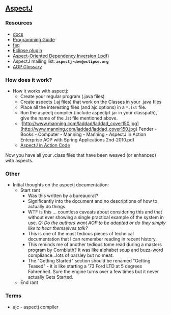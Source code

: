 ## [AspectJ](http://www.eclipse.org/aspectj/) ##
### Resources ###
  * [docs](http://eclipse.org/aspectj/docs.php)
  * [Programming Guide](http://www.eclipse.org/aspectj/doc/released/progguide/index.html)
  * [faq](http://eclipse.org/aspectj/doc/released/faq.php)
  * [Eclipse plugin](http://eclipse.org/aspectj/docs.php)
  * [Aspect-Oriented Dependency Inversion (.pdf)](http://www.cs.ubc.ca/~kdvolder/Workshops/OOPSLA2001/submissions/12-nordberg.pdf)
  * AspectJ mailing list: **`aspectj-dev@eclipse.org`**
  * [AOP Glossary](http://www.aosd.net/wiki/index.php?title=Glossary)
### How does it work? ###
  * How it works with aspectj:
    * Create your regular program (.java files)
    * Create aspects (.aj files) that work on the Classes in your .java files
    * Place all the interesting files (and ajc options) in a `*.lst` file.
    * Run the aspectj compiler (include aspectjrt.jar in your classpath), give the name of the .lst file mentioned above.
    * ![http://www.manning.com/laddad/laddad_cover150.jpg](http://www.manning.com/laddad/laddad_cover150.jpg) Fender - Books - Computer - Manning - Manning - AspectJ in Action Enterprise AOP with Spring Applications 2nd-2010.pdf
    * [AspectJ in Action Code](http://manning.com/laddad2/)

Now you have all your .class files that have been weaved (or enhanced) with aspects.

### Other ###
  * Initial thoughts on the aspectj documentation:
    * Start rant
      * Was this written by a bureaucrat?
      * Significantly into the document and no descriptions of how to actually do things.
      * WTF is this ... countless caveats about considering this and that without ever showing a single practical example of the system in use.  _Q:  Do the authors want AOP to be adopted or do they simply like to hear themselves talk?_
      * This is one of the most tedious pieces of technical documentation that I can remember reading in recent history.
      * This reminds me of another tedious tome read during a masters program by Cornbluth?  It was like alphabet soup and buzz-word compliance...lots of parsley but no meat.
      * The "Getting Started" section should be renamed "Getting Teased" - it is like starting a '73 Ford LTD at 5 degrees Fahrenheit.  Sure the engine turns over a few times but it never actually Gets Started.
    * End rant
### Terms ###
  * ajc - aspectj compiler